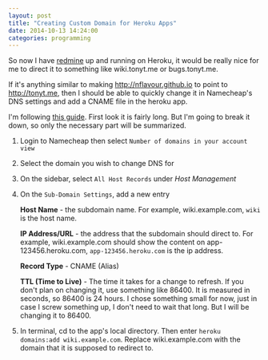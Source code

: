 ```yaml
---
layout: post
title: "Creating Custom Domain for Heroku Apps"
date: 2014-10-13 14:24:00
categories: programming
---
```


So now I have [redmine](http://whispering-garden-6016.herokuapp.com/) up and running on Heroku, it would be really nice for me to direct it to something like wiki.tonyt.me or bugs.tonyt.me.

If it's anything similar to making <http://nflavour.github.io> to point to <http://tonyt.me>, then I should be able to quickly change it in Namecheap's DNS settings and add a CNAME file in the heroku app.

I'm following [this guide](https://devcenter.heroku.com/articles/custom-domains). First look it is fairly long. But I'm going to break it down, so only the necessary part will be summarized.

1.  Login to Namecheap then select `Number of domains in your account    view`

2.  Select the domain you wish to change DNS for

3.  On the sidebar, select `All Host Records` under *Host Management*

4.  On the `Sub-Domain Settings`, add a new entry

    **Host Name** - the subdomain name. For example, wiki.example.com, `wiki` is the host name.

    **IP Address/URL** - the address that the subdomain should direct to. For example, wiki.example.com should show the content on app-123456.heroku.com, `app-123456.heroku.com` is the ip address.

    **Record Type** - CNAME (Alias)

    **TTL (Time to Live)** - The time it takes for a change to refresh. If you don't plan on changing it, use something like 86400. It is measured in seconds, so 86400 is 24 hours. I chose something small for now, just in case I screw something up, I don't need to wait that long. But I will be changing it to 86400.

5.  In terminal, cd to the app's local directory. Then enter `heroku domains:add wiki.example.com`. Replace wiki.example.com with the domain that it is supposed to redirect to.
